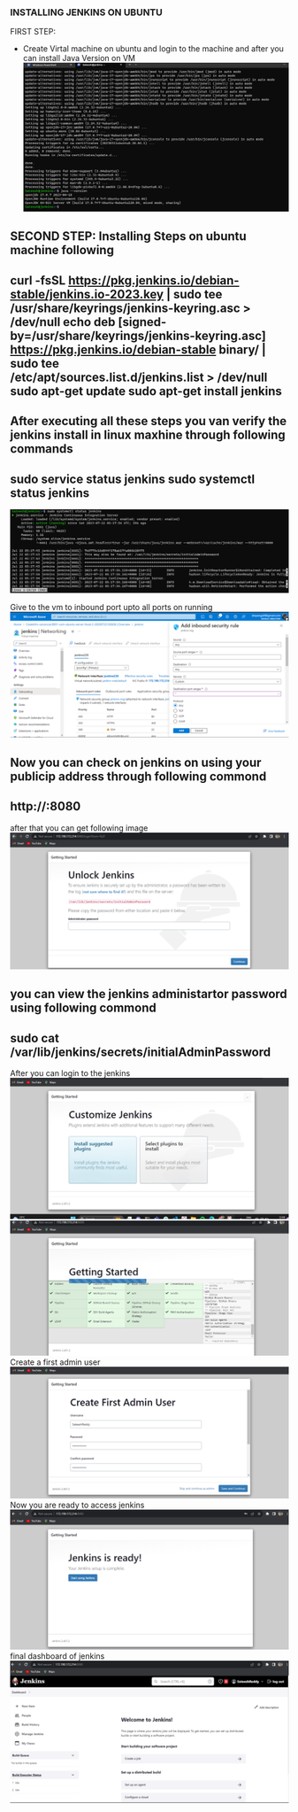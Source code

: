 ### INSTALLING JENKINS ON UBUNTU

FIRST STEP:
- Create Virtal machine on ubuntu and login to the machine and after you can install Java Version on VM
![preview](images.md/1.md.png)
 
SECOND STEP:
Installing Steps on ubuntu machine following
---
curl -fsSL https://pkg.jenkins.io/debian-stable/jenkins.io-2023.key | sudo tee \
  /usr/share/keyrings/jenkins-keyring.asc > /dev/null
echo deb [signed-by=/usr/share/keyrings/jenkins-keyring.asc] \
  https://pkg.jenkins.io/debian-stable binary/ | sudo tee \
  /etc/apt/sources.list.d/jenkins.list > /dev/null
sudo apt-get update
sudo apt-get install jenkins
---
After executing all these steps you van verify the jenkins install in linux maxhine through following commands
---
sudo service status jenkins
sudo systemctl status jenkins
---
![preview](images.md/2.md.png)

Give to the vm to inbound port upto all ports on running
![preview](./images.md/3.md.png)

Now you can check on jenkins on using your publicip address through following commond
---
http://<public-ip>:8080
---
after that you can get following image
![preview](images.md/4.md.png)

you can view the jenkins administartor password using following commond
---
sudo cat /var/lib/jenkins/secrets/initialAdminPassword
---

After you can login to the jenkins
![preview](./images.md/5.md.png)
![preview](./images.md/6.md.png)
Create a first admin user
![preview](images.md/7.md.png)
Now you are ready to access jenkins
![preview](./images.md/8.md.png)
final dashboard of jenkins
![preview](./images.md/9.md.png)